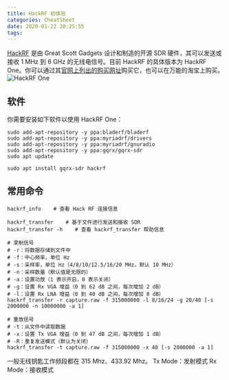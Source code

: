```yaml
---
title: HackRF 初体验
categories: CheatSheet
date: 2020-01-22 20:25:55
tags:
---
```


[HackRF](https://greatscottgadgets.com/hackrf/) 是由 Great Scott Gadgets 设计和制造的开源 SDR 硬件，其可以发送或接收 1 MHz 到 6 GHz 的无线电信号。目前 HackRF 的具体版本为 HackRF One。你可以通过其[官网上列出的购买网址](https://greatscottgadgets.com/wheretobuy/)购买它，也可以在万能的淘宝上购买。![HackRF One](https://greatscottgadgets.com/images/h1-preliminary1-445.jpeg)

<!-- more -->

## 软件

你需要安装如下软件以使用 HackRF One：

```shell
sudo add-apt-repository -y ppa:bladerf/bladerf
sudo add-apt-repository -y ppa:myriadrf/drivers
sudo add-apt-repository -y ppa:myriadrf/gnuradio
sudo add-apt-repository -y ppa:gqrx/gqrx-sdr
sudo apt update

sudo apt install gqrx-sdr hackrf
```

## 常用命令

```shell
hackrf_info    # 查看 Hack RF 连接信息

hackrf_transfer    # 基于文件进行发送和接收 SDR
hackrf_transfer -h    # 查看 hackrf_transfer 帮助信息

# 录制信号
# -r：将数据存储到文件中
# -f：中心频率，单位 Hz
# -s：采样率，单位 Hz（4/8/10/12.5/16/20 MHz，默认 10 MHz）
# -n：采样数量（默认值是无限的）
# -a：设置功放（1 表示开启，0 表示关闭）
# -g：设置 Rx VGA 增益（0 到 62 dB 之间，每次增加 2 dB）
# -l：设置 Rx LNA 增益（0 到 40 dB 之间，每次增加 8 dB）
hackrf_transfer -r capture.raw -f 315000000 -l 8/16/24 -g 20/40 [-s 2000000 -n 10000000 -a 1]

# 重放信号
# -t：从文件中读取数据
# -x：设置 Tx VGA 增益（0 到 47 dB 之间，每次增加 1 dB）
# -R：重复发送模式（默认为关闭）
hackrf_transfer -t capture.raw -f 315000000 -x 40 [-s 2000000 -a 1]
```

一般无线钥匙工作频段都在 315 Mhz、433.92 Mhz。
Tx Mode：发射模式
Rx Mode：接收模式
